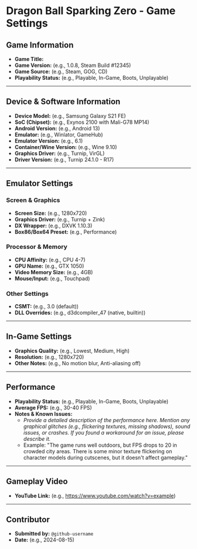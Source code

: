 # Dragon Ball Sparking Zero - Game Settings

## Game Information

*   **Game Title:**
*   **Game Version:** (e.g., 1.0.8, Steam Build #12345)
*   **Game Source:** (e.g., Steam, GOG, CD)
*   **Playability Status:** (e.g., Playable, In-Game, Boots, Unplayable)

---

## Device & Software Information

*   **Device Model:** (e.g., Samsung Galaxy S21 FE)
*   **SoC (Chipset):** (e.g., Exynos 2100 with Mali-G78 MP14)
*   **Android Version:** (e.g., Android 13)
*   **Emulator:** (e.g., Winlator, GameHub)
*   **Emulator Version:** (e.g., 6.1)
*   **Container/Wine Version:** (e.g., Wine 9.10)
*   **Graphics Driver:** (e.g., Turnip, VirGL)
*   **Driver Version:** (e.g., Turnip 24.1.0 - R17)

---

## Emulator Settings

### Screen & Graphics

*   **Screen Size:** (e.g., 1280x720)
*   **Graphics Driver:** (e.g., Turnip + Zink)
*   **DX Wrapper:** (e.g., DXVK 1.10.3)
*   **Box86/Box64 Preset:** (e.g., Performance)

### Processor & Memory

*   **CPU Affinity:** (e.g., CPU 4-7)
*   **GPU Name:** (e.g., GTX 1050)
*   **Video Memory Size:** (e.g., 4GB)
*   **Mouse/Input:** (e.g., Touchpad)

### Other Settings

*   **CSMT:** (e.g., 3.0 (default))
*   **DLL Overrides:** (e.g., d3dcompiler_47 (native, builtin))

---

## In-Game Settings

*   **Graphics Quality:** (e.g., Lowest, Medium, High)
*   **Resolution:** (e.g., 1280x720)
*   **Other Notes:** (e.g., No motion blur, Anti-aliasing off)

---

## Performance

*   **Playability Status:** (e.g., Playable, In-Game, Boots, Unplayable)
*   **Average FPS:** (e.g., 30-40 FPS)
*   **Notes & Known Issues:**
    *   *Provide a detailed description of the performance here. Mention any graphical glitches (e.g., flickering textures, missing shadows), sound issues, or crashes. If you found a workaround for an issue, please describe it.*
    *   Example: "The game runs well outdoors, but FPS drops to 20 in crowded city areas. There is some minor texture flickering on character models during cutscenes, but it doesn't affect gameplay."

---

## Gameplay Video

*   **YouTube Link:** (e.g., https://www.youtube.com/watch?v=example)

---

## Contributor

*   **Submitted by:** `@github-username`
*   **Date:** (e.g., 2024-08-15)
